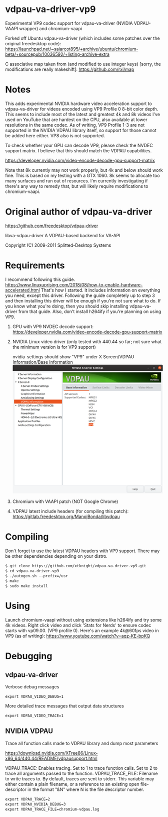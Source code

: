 # vdpau-va-driver-vp9
Experimental VP9 codec support for vdpau-va-driver (NVIDIA VDPAU-VAAPI wrapper) and chromium-vaapi

Forked off Ubuntu vdpau-va-driver (which includes some patches over the original freedesktop code):
https://launchpad.net/~saiarcot895/+archive/ubuntu/chromium-beta/+sourcepub/10036592/+listing-archive-extra

C associative map taken from (and modified to use integer keys) [sorry, the modifications are really makeshift]:
https://github.com/rxi/map

# Notes

This adds experimental NVIDIA hardware video acceleration support to vdpau-va-driver for videos encoded using VP9 Profile 0 8-bit color depth. This seems to include most of the latest and greatest 4k and 8k videos I've used on YouTube that are hardest on the CPU, also available at lower resolutions in the same codec. As of writing, VP9 Profile 1-3 are not supported in the NVIDIA VDPAU library itself, so support for those cannot be added here either. VP8 also is not supported.

To check whether your GPU can decode VP9, please check the NVDEC support matrix. I believe that this should match the VDPAU capabilities.

https://developer.nvidia.com/video-encode-decode-gpu-support-matrix

Note that 8k currently may not work properly, but 4k and below should work fine. This is based on my testing with a GTX 1060. 8k seems to allocate too many surfaces and run out of resources. I'm currently investigating if there's any way to remedy that, but will likely require modifications to chromium-vaapi.

# Original author of vdpau-va-driver

https://github.com/freedesktop/vdpau-driver

  libva-vdpau-driver
  A VDPAU-based backend for VA-API

  Copyright (C) 2009-2011 Splitted-Desktop Systems

# Requirements

I recommend following this guide. https://www.linuxuprising.com/2018/08/how-to-enable-hardware-accelerated.html
That's how I started. It includes information on everything you need, except this driver. Following the guide completely up to step 3 and then installing this driver will be enough if you're not sure what to do. If you know what you're doing, then you should skip installing vdpau-va-driver from that guide. Also, don't install h264ify if you're planning on using VP9.

1. GPU with VP9 NVDEC decode support: https://developer.nvidia.com/video-encode-decode-gpu-support-matrix
2. NVIDIA Linux video driver (only tested with 440.44 so far; not sure what the minimum version is for VP9 support)

   nvidia-settings should show "VP9" under X Screen/VDPAU Information/Base Information
   ![NVIDIA VDPAU Settings VP9](doc/img/nvidia-settings-vp9.png "NVIDIA VDPAU Settings VP9")

3. Chromium with VAAPI patch (NOT Google Chrome)
4. VDPAU latest include headers (for compiling this patch): https://gitlab.freedesktop.org/ManojBonda/libvdpau

# Compiling

Don't forget to use the latest VDPAU headers with VP9 support. There may be other dependencies depending on your distro.

    $ git clone https://github.com/xtknight/vdpau-va-driver-vp9.git
    $ cd vdpau-va-driver-vp9
    $ ./autogen.sh --prefix=/usr
    $ make
    $ sudo make install

# Using

Launch chromium-vaapi without using extensions like h264ify and try some 4k videos. Right click video and click 'Stats for Nerds' to ensure codec starts with vp09.00. (VP9 profile 0). Here's an example 4k@60fps video in VP9 (as of writing): https://www.youtube.com/watch?v=aqz-KE-bpKQ

# Debugging

## vdpau-va-driver
Verbose debug messages
```
export VDPAU_VIDEO_DEBUG=1
```

More detailed trace messages that output data structures
```
export VDPAU_VIDEO_TRACE=1
```

## NVIDIA VDPAU
Trace all function calls made to VDPAU library and dump most parameters

https://download.nvidia.com/XFree86/Linux-x86_64/440.44/README/vdpausupport.html

VDPAU_TRACE: Enables tracing. Set to 1 to trace function calls. Set to 2 to trace all arguments passed to the function.
VDPAU_TRACE_FILE: Filename to write traces to. By default, traces are sent to stderr. This variable may either contain a plain filename, or a reference to an existing open file-descriptor in the format "&N" where N is the file descriptor number.

```
export VDPAU_TRACE=2
export VDPAU_NVIDIA_DEBUG=3
export VDPAU_TRACE_FILE=chromium-vdpau.log
```
